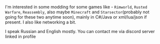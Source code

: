 I'm interested in some modding for some games like - 
`Rimworld`, 
`Rusted Warfare`, 
`Reassembly`, 
also maybe `Minecraft` and `Starsector`(probably not going for these two anytime soon), 
mainly in C#/Java or xml/lua/json if present.
I also like networking a bit.

I speak Russian and English mostly. You can contact me via discord server linked in profile
